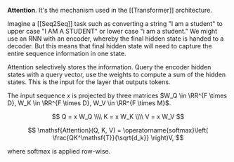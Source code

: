 **Attention**. It's the mechanism used in the [[Transformer]] architecture.

Imagine a [[Seq2Seq]] task such as converting a string "I am a student" to upper case "I AM A STUDENT" or lower case "i am a student." We might use an RNN with an encoder, whereby the final hidden state is handed to a decoder. But this means that final hidden state will need to capture the entire sequence information in one state.

Attention selectively stores the information. Query the encoder hidden states with a query vector, use the weights to compute a sum of the hidden states. This is the input for the layer that outputs tokens.

The input sequence $x$ is projected by three matrices $W_Q \in \RR^{F \times D}, W_K \in \RR^{F \times D}, W_V \in \RR^{F \times M}$.

$$
Q = x W_Q \\\\ K = x W_K \\\\ V = x W_V
$$

$$
\mathsf{Attention}(Q, K, V) = \operatorname{softmax}\left( \frac{QK^\mathsf{T}}{\sqrt{d_k}} \right)V,
$$

where softmax is applied row-wise.